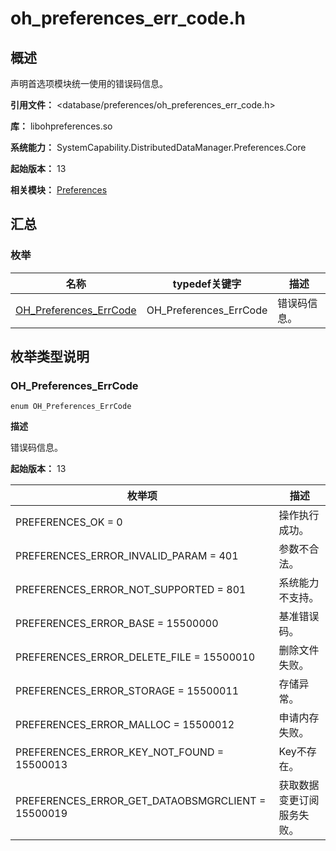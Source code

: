 # oh_preferences_err_code.h
<!--Kit: ArkData-->
<!--Subsystem: DistributedDataManager-->
<!--Owner: @ding_dong_dong-->
<!--Designer: @ding_dong_dong-->
<!--Tester: @yippo; @logic42-->
<!--Adviser: @ge-yafang-->

## 概述

声明首选项模块统一使用的错误码信息。

**引用文件：** <database/preferences/oh_preferences_err_code.h>

**库：** libohpreferences.so

**系统能力：** SystemCapability.DistributedDataManager.Preferences.Core

**起始版本：** 13

**相关模块：** [Preferences](capi-preferences.md)

## 汇总

### 枚举

| 名称                                              | typedef关键字          | 描述         |
| ------------------------------------------------- | ---------------------- | ------------ |
| [OH_Preferences_ErrCode](#oh_preferences_errcode) | OH_Preferences_ErrCode | 错误码信息。 |

## 枚举类型说明

### OH_Preferences_ErrCode

```
enum OH_Preferences_ErrCode
```

**描述**

错误码信息。

**起始版本：** 13

| 枚举项                                            | 描述                       |
| ------------------------------------------------- | -------------------------- |
| PREFERENCES_OK = 0                                | 操作执行成功。             |
| PREFERENCES_ERROR_INVALID_PARAM = 401             | 参数不合法。               |
| PREFERENCES_ERROR_NOT_SUPPORTED = 801             | 系统能力不支持。           |
| PREFERENCES_ERROR_BASE = 15500000                 | 基准错误码。               |
| PREFERENCES_ERROR_DELETE_FILE = 15500010          | 删除文件失败。             |
| PREFERENCES_ERROR_STORAGE = 15500011              | 存储异常。                 |
| PREFERENCES_ERROR_MALLOC = 15500012               | 申请内存失败。             |
| PREFERENCES_ERROR_KEY_NOT_FOUND = 15500013        | Key不存在。                |
| PREFERENCES_ERROR_GET_DATAOBSMGRCLIENT = 15500019 | 获取数据变更订阅服务失败。 |

